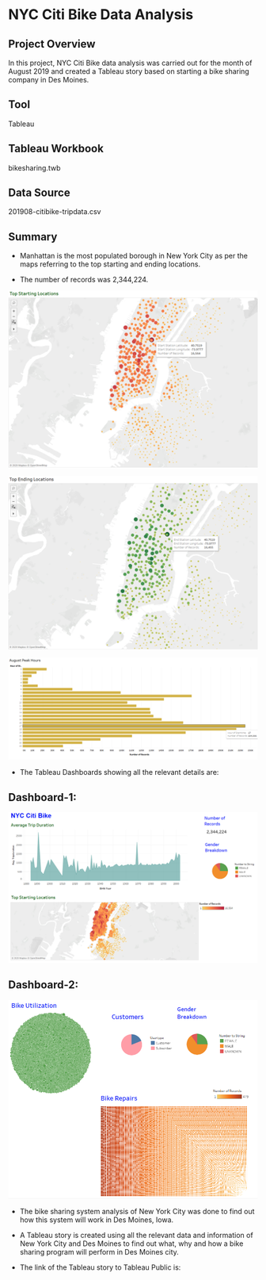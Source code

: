 # NYC Citi Bike Data Analysis

## Project Overview
In this project, NYC Citi Bike data analysis was carried out for the month of August 2019 and created a Tableau story based on 
starting a bike sharing company in Des Moines.

## Tool
Tableau

## Tableau Workbook
bikesharing.twb

## Data Source
201908-citibike-tripdata.csv

## Summary 

- Manhattan is the most populated borough in New York City as per the maps referring to the top starting and ending locations.

- The number of records was 2,344,224.


![alt text](images/top_starting.png)



![alt text](images/top_ending.png)



![alt text](images/august_peak_hour.png)



- The Tableau Dashboards showing all the relevant details are:

## Dashboard-1:

![alt text](images/dash1.png)



## Dashboard-2:

![alt text](images/dash2.png)



- The bike sharing system analysis of New York City was done to find out how this system will work in Des Moines, Iowa.

- A Tableau story is created using all the relevant data and information of New York City and Des Moines to find out what, why and how a bike sharing program will perform in Des  Moines city.

- The link of the Tableau story to Tableau Public is: 
